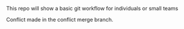 This repo will show a basic git workflow for individuals or small teams

Conflict made in the conflict merge branch.

